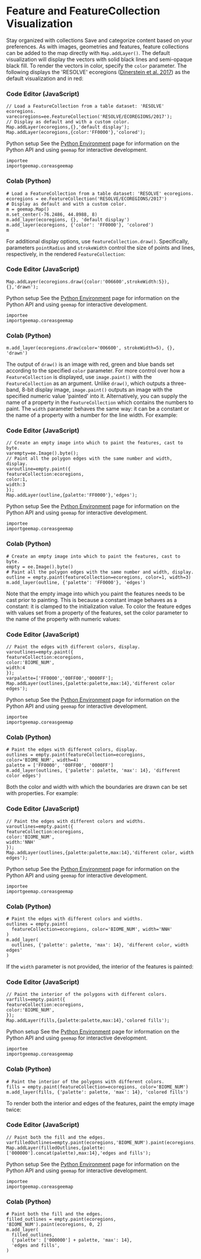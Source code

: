  
#  Feature and FeatureCollection Visualization 
Stay organized with collections  Save and categorize content based on your preferences. 
As with images, geometries and features, feature collections can be added to the map directly with `Map.addLayer()`. The default visualization will display the vectors with solid black lines and semi-opaque black fill. To render the vectors in color, specify the `color` parameter. The following displays the 'RESOLVE' ecoregions ([Dinerstein et al. 2017](https://academic.oup.com/bioscience/article/67/6/534/3102935)) as the default visualization and in red:
### Code Editor (JavaScript)
```
// Load a FeatureCollection from a table dataset: 'RESOLVE' ecoregions.
varecoregions=ee.FeatureCollection('RESOLVE/ECOREGIONS/2017');
// Display as default and with a custom color.
Map.addLayer(ecoregions,{},'default display');
Map.addLayer(ecoregions,{color:'FF0000'},'colored');
```

Python setup
See the [ Python Environment](https://developers.google.com/earth-engine/guides/python_install) page for information on the Python API and using `geemap` for interactive development.
```
importee
importgeemap.coreasgeemap
```

### Colab (Python)
```
# Load a FeatureCollection from a table dataset: 'RESOLVE' ecoregions.
ecoregions = ee.FeatureCollection('RESOLVE/ECOREGIONS/2017')
# Display as default and with a custom color.
m = geemap.Map()
m.set_center(-76.2486, 44.8988, 8)
m.add_layer(ecoregions, {}, 'default display')
m.add_layer(ecoregions, {'color': 'FF0000'}, 'colored')
m
```

For additional display options, use `featureCollection.draw()`. Specifically, parameters `pointRadius` and `strokeWidth` control the size of points and lines, respectively, in the rendered `FeatureCollection`:
### Code Editor (JavaScript)
```
Map.addLayer(ecoregions.draw({color:'006600',strokeWidth:5}),{},'drawn');
```

Python setup
See the [ Python Environment](https://developers.google.com/earth-engine/guides/python_install) page for information on the Python API and using `geemap` for interactive development.
```
importee
importgeemap.coreasgeemap
```

### Colab (Python)
```
m.add_layer(ecoregions.draw(color='006600', strokeWidth=5), {}, 'drawn')
```

The output of `draw()` is an image with red, green and blue bands set according to the specified `color` parameter.
For more control over how a `FeatureCollection` is displayed, use `image.paint()` with the `FeatureCollection` as an argument. Unlike `draw()`, which outputs a three-band, 8-bit display image, `image.paint()` outputs an image with the specified numeric value 'painted' into it. Alternatively, you can supply the name of a property in the `FeatureCollection` which contains the numbers to paint. The `width` parameter behaves the same way: it can be a constant or the name of a property with a number for the line width. For example:
### Code Editor (JavaScript)
```
// Create an empty image into which to paint the features, cast to byte.
varempty=ee.Image().byte();
// Paint all the polygon edges with the same number and width, display.
varoutline=empty.paint({
featureCollection:ecoregions,
color:1,
width:3
});
Map.addLayer(outline,{palette:'FF0000'},'edges');
```

Python setup
See the [ Python Environment](https://developers.google.com/earth-engine/guides/python_install) page for information on the Python API and using `geemap` for interactive development.
```
importee
importgeemap.coreasgeemap
```

### Colab (Python)
```
# Create an empty image into which to paint the features, cast to byte.
empty = ee.Image().byte()
# Paint all the polygon edges with the same number and width, display.
outline = empty.paint(featureCollection=ecoregions, color=1, width=3)
m.add_layer(outline, {'palette': 'FF0000'}, 'edges')
```

Note that the empty image into which you paint the features needs to be cast prior to painting. This is because a constant image behaves as a constant: it is clamped to the initialization value. To color the feature edges with values set from a property of the features, set the color parameter to the name of the property with numeric values:
### Code Editor (JavaScript)
```
// Paint the edges with different colors, display.
varoutlines=empty.paint({
featureCollection:ecoregions,
color:'BIOME_NUM',
width:4
});
varpalette=['FF0000','00FF00','0000FF'];
Map.addLayer(outlines,{palette:palette,max:14},'different color edges');
```

Python setup
See the [ Python Environment](https://developers.google.com/earth-engine/guides/python_install) page for information on the Python API and using `geemap` for interactive development.
```
importee
importgeemap.coreasgeemap
```

### Colab (Python)
```
# Paint the edges with different colors, display.
outlines = empty.paint(featureCollection=ecoregions, color='BIOME_NUM', width=4)
palette = ['FF0000', '00FF00', '0000FF']
m.add_layer(outlines, {'palette': palette, 'max': 14}, 'different color edges')
```

Both the color and width with which the boundaries are drawn can be set with properties. For example:
### Code Editor (JavaScript)
```
// Paint the edges with different colors and widths.
varoutlines=empty.paint({
featureCollection:ecoregions,
color:'BIOME_NUM',
width:'NNH'
});
Map.addLayer(outlines,{palette:palette,max:14},'different color, width edges');
```

Python setup
See the [ Python Environment](https://developers.google.com/earth-engine/guides/python_install) page for information on the Python API and using `geemap` for interactive development.
```
importee
importgeemap.coreasgeemap
```

### Colab (Python)
```
# Paint the edges with different colors and widths.
outlines = empty.paint(
  featureCollection=ecoregions, color='BIOME_NUM', width='NNH'
)
m.add_layer(
  outlines, {'palette': palette, 'max': 14}, 'different color, width edges'
)
```

If the `width` parameter is not provided, the interior of the features is painted:
### Code Editor (JavaScript)
```
// Paint the interior of the polygons with different colors.
varfills=empty.paint({
featureCollection:ecoregions,
color:'BIOME_NUM',
});
Map.addLayer(fills,{palette:palette,max:14},'colored fills');
```

Python setup
See the [ Python Environment](https://developers.google.com/earth-engine/guides/python_install) page for information on the Python API and using `geemap` for interactive development.
```
importee
importgeemap.coreasgeemap
```

### Colab (Python)
```
# Paint the interior of the polygons with different colors.
fills = empty.paint(featureCollection=ecoregions, color='BIOME_NUM')
m.add_layer(fills, {'palette': palette, 'max': 14}, 'colored fills')
```

To render both the interior and edges of the features, paint the empty image twice:
### Code Editor (JavaScript)
```
// Paint both the fill and the edges.
varfilledOutlines=empty.paint(ecoregions,'BIOME_NUM').paint(ecoregions,0,2);
Map.addLayer(filledOutlines,{palette:['000000'].concat(palette),max:14},'edges and fills');
```

Python setup
See the [ Python Environment](https://developers.google.com/earth-engine/guides/python_install) page for information on the Python API and using `geemap` for interactive development.
```
importee
importgeemap.coreasgeemap
```

### Colab (Python)
```
# Paint both the fill and the edges.
filled_outlines = empty.paint(ecoregions, 'BIOME_NUM').paint(ecoregions, 0, 2)
m.add_layer(
  filled_outlines,
  {'palette': ['000000'] + palette, 'max': 14},
  'edges and fills',
)
```

